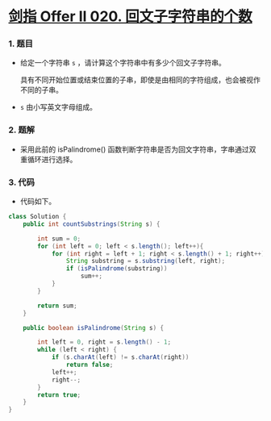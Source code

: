 # [剑指 Offer II 020. 回文子字符串的个数](https://leetcode.cn/problems/a7VOhD/)

### 1. 题目

- 给定一个字符串 `s` ，请计算这个字符串中有多少个回文子字符串。

  具有不同开始位置或结束位置的子串，即使是由相同的字符组成，也会被视作不同的子串。
  
- `s` 由小写英文字母组成。


### 2. 题解

- 采用此前的 isPalindrome() 函数判断字符串是否为回文字符串，字串通过双重循环进行选择。




### 3. 代码

- 代码如下。

```java
class Solution {
    public int countSubstrings(String s) {

        int sum = 0;
        for (int left = 0; left < s.length(); left++){
            for (int right = left + 1; right < s.length() + 1; right++){
                String substring = s.substring(left, right);
                if (isPalindrome(substring))
                    sum++;
            }
        }

        return sum;
    }

    public boolean isPalindrome(String s) {

        int left = 0, right = s.length() - 1;
        while (left < right) {
            if (s.charAt(left) != s.charAt(right))
                return false;
            left++;
            right--;
        }
        return true;
    }
}
```